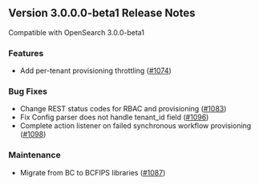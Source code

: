 ## Version 3.0.0.0-beta1 Release Notes

Compatible with OpenSearch 3.0.0-beta1

### Features
- Add per-tenant provisioning throttling ([#1074](https://github.com/opensearch-project/flow-framework/pull/1074))

### Bug Fixes
- Change REST status codes for RBAC and provisioning ([#1083](https://github.com/opensearch-project/flow-framework/pull/1083))
- Fix Config parser does not handle tenant_id field ([#1096](https://github.com/opensearch-project/flow-framework/pull/1096))
- Complete action listener on failed synchronous workflow provisioning ([#1098](https://github.com/opensearch-project/opensearch-remote-metadata-sdk/pull/1098))

### Maintenance
- Migrate from BC to BCFIPS libraries ([#1087](https://github.com/opensearch-project/flow-framework/pull/1087))
